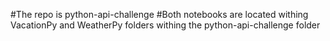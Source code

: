 #The repo is python-api-challenge
#Both notebooks are located withing VacationPy and WeatherPy folders withing the python-api-challenge folder
